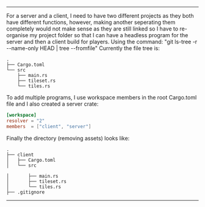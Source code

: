 -----

For a server and a client, I need to have two different projects as they both have different functions, however, making another seperating them completely would not make sense as they are still linked so I have to re-organise my project folder so that I can have a headless program for the server and then a client build for players. 
Using the command: "git ls-tree -r --name-only HEAD | tree --fromfile"
Currently the file tree is:
```
.
├── Cargo.toml
└── src
    ├── main.rs
    ├── tileset.rs
    └── tiles.rs
```
To add multiple programs, I use workspace members in the root Cargo.toml file and I also created a server crate: 

```toml
[workspace]
resolver = "2"
members  = ["client", "server"]
```


Finally the directory (removing assets) looks like:
```
.
├── client
│   ├── Cargo.toml
│   └── src

│       ├── main.rs
│       ├── tileset.rs
│       └── tiles.rs
├── .gitignore
```

-----
